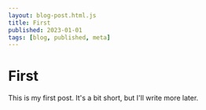 ```yaml
---
layout: blog-post.html.js
title: First
published: 2023-01-01
tags: [blog, published, meta]
---
```


# First

This is my first post. It's a bit short, but I'll write more later.
